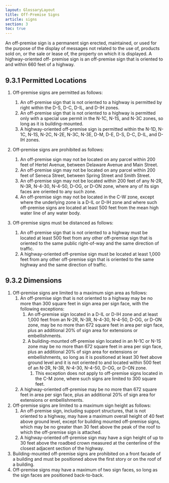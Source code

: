 ```yaml
---
layout: GlossaryLayout
title: Off-Premise Signs
article: signs
section: 3
toc: true
---
```


An off-premise sign is a permanent sign erected, maintained, or used for the purpose of the display of messages not related to the use of, products sold on, or the sale or lease of, the property on which it is displayed. A highway-oriented off- premise sign is an off-premise sign that is oriented to and within 660 feet of a highway.

## 9.3.1 Permitted Locations

1. Off-premise signs are permitted as follows:

   1. An off-premise sign that is not oriented to a highway is permitted by right within the D-S, D-C, D-IL, and D-IH zones.
   2. An off-premise sign that is not oriented to a highway is permitted only with a special use permit in the N-1C, N-1S, and N-3C zones, so long as it is building-mounted.
   3. A highway-oriented off-premise sign is permitted within the N-1D, N-1C, N-1S, N-2C, N-2E, N-3C, N-3E, D-M, D-E, D-S, D-C, D-IL, and D-IH zones.

2. Off-premise signs are prohibited as follows:

   1. An off-premise sign may not be located on any parcel within 200 feet of Hertel Avenue, between Delaware Avenue and Main Street.
   2. An off-premise sign may not be located on any parcel within 200 feet of Seneca Street, between Spring Street and Smith Street.
   3. An off-premise sign may not be located within 200 feet of any N-2R, N-3R, N-4-30, N-4-50, D-OG, or D-ON zone, where any of its sign faces are oriented to any such zone.
   4. An off-premise sign may not be located in the C-W zone, except where the underlying zone is a D-IL or D-IH zone and where such off-premise signs are located at least 500 feet from the mean high water line of any water body.

3. Off-premise signs must be distanced as follows:

   1. An off-premise sign that is not oriented to a highway must be located at least 500 feet from any other off-premise sign that is oriented to the same public right-of-way and the same direction of traffic.
   2. A highway-oriented off-premise sign must be located at least 1,000 feet from any other off-premise sign that is oriented to the same highway and the same direction of traffic.

## 9.3.2 Dimensions

1. Off-premise signs are limited to a maximum sign area as follows:
   1. An off-premise sign that is not oriented to a highway may be no more than 300 square feet in sign area per sign face, with the following exceptions:
      1. An off-premise sign located in a D-IL or D-IH zone and at least 1,000 feet from an N-2R, N-3R, N-4-30, N-4-50, D-OG, or D-ON zone, may be no more than 672 square feet in area per sign face, plus an additional 20% of sign area for extensions or embellishments.
      2. A building-mounted off-premise sign located in an N-1C or N-1S zone may be no more than 672 square feet in area per sign face, plus an additional 20% of sign area for extensions or embellishments, so long as it is positioned at least 30 feet above ground level and it is not oriented to and located within 500 feet of an N-2R, N-3R, N-4-30, N-4-50, D-OG, or D-ON zone.
         1. This exception does not apply to off-premise signs located in the C-M zone, where such signs are limited to 300 square feet.
   2. A highway-oriented off-premise may be no more than 672 square feet in area per sign face, plus an additional 20% of sign area for extensions or embellishments.
2. Off-premise signs are limited to a maximum sign height as follows:
   1. An off-premise sign, including support structures, that is not oriented to a highway, may have a maximum overall height of 40 feet above ground level, except for building mounted off-premise signs, which may be no greater than 30 feet above the peak of the roof to which the off-premise sign is attached.
   2. A highway-oriented off-premise sign may have a sign height of up to 30 feet above the roadbed crown measured at the centerline of the closest adjacent section of the highway.
3. Building-mounted off-premise signs are prohibited on a front facade of a building and must be positioned above the first story or on the roof of a building.
4. Off-premise signs may have a maximum of two sign faces, so long as the sign faces are
   positioned back-to-back.
